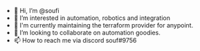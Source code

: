 - 👋 Hi, I’m @soufi
- 👀 I’m interested in automation, robotics and integration
- 🌱 I'm currently maintaining the terraform provider for anypoint.
- 💞️ I’m looking to collaborate on automation goodies.
- 📫 How to reach me via discord souf#9756 

<!---
soufi/soufi is a ✨ special ✨ repository because its `README.md` (this file) appears on your GitHub profile.
You can click the Preview link to take a look at your changes.
--->
